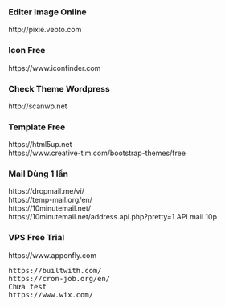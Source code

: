 <h3>Editer Image Online</h3>
http://pixie.vebto.com <br>
<h3>Icon Free</h3>
https://www.iconfinder.com <br>
<h3>Check Theme Wordpress</h3>
http://scanwp.net <br>
<h3>Template Free</h3>
https://html5up.net <br>
https://www.creative-tim.com/bootstrap-themes/free <br>
<h3>Mail Dùng 1 lần</h3>
https://dropmail.me/vi/ <br>
https://temp-mail.org/en/ <br>
https://10minutemail.net/ <br>
https://10minutemail.net/address.api.php?pretty=1 API mail 10p <br>
<h3>VPS Free Trial</h3>
	https://www.apponfly.com <br>
	
<pre>
https://builtwith.com/
https://cron-job.org/en/
Chưa test
https://www.wix.com/

</pre>